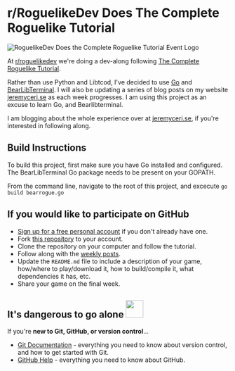 # r/RoguelikeDev Does The Complete Roguelike Tutorial

![RoguelikeDev Does the Complete Roguelike Tutorial Event Logo](https://i.imgur.com/ksc9EW3.png)

At [r/roguelikedev](https://www.reddit.com/r/roguelikedev/) we're doing a dev-along following [The Complete Roguelike Tutorial](http://www.roguebasin.com/index.php?title=Complete_Roguelike_Tutorial,_using_python%2Blibtcod).

Rather than use Python and Libtcod, I've decided to use [Go](https://golang.org/) and [BearLibTerminal](http://foo.wyrd.name/en:bearlibterminal). I will also be updating a series of blog posts on my website [jeremyceri.se](http://jeremyceri.se) as each week progresses. I am using this project as an excuse to learn Go, and Bearlibterminal.

I am blogging about the whole experience over at [jeremyceri.se](http://jeremyceri.se), if you're interested in following along.

## Build Instructions

To build this project, first make sure you have Go installed and configured. The BearLibTerminal Go package needs to be present on your GOPATH.

From the command line, navigate to the root of this project, and excecute `go build bearrogue.go`

## If you would like to participate on GitHub

* [Sign up for a free personal account](https://github.com/signup/free) if you don't already have one.
* Fork [this repository](https://github.com/aaron-santos/roguelikedev-does-the-complete-roguelike-tutorial) to your account.
* Clone the repository on your computer and follow the tutorial.
* Follow along with the [weekly posts](https://www.reddit.com/r/roguelikedev/search?q=TCRT&restrict_sr=on).
* Update the `README.md` file to include a description of your game, how/where to play/download it, how to build/compile it, what dependencies it has, etc.
* Share your game on the final week.

## It's dangerous to go alone <img src="https://octodex.github.com/images/linktocat.jpg" height="40">

If you're **new to Git, GitHub, or version control**…

* [Git Documentation](https://git-scm.com/documentation) - everything you need to know about version control, and how to get started with Git.
* [GitHub Help](https://help.github.com/) - everything you need to know about GitHub.
